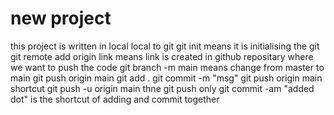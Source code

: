 # new project
this project is written in local
local to git 
git init means it is initialising the git 
git remote add origin link means link is created in github repositary where we want to push the code
git branch -m main means change from master to main 
git push origin main 
git add .
git commit -m "msg"
git push origin main 
shortcut
git push -u origin main thne git push only
git commit -am "added dot" is the shortcut of adding and commit together

